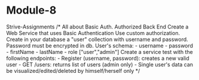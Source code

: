 # Module-8
Strive-Assignments
/*
    All about Basic Auth. 
    Authorized Back End
    Create a Web Service that uses Basic Authentication
    Use custom authorization.
    Create in your database a "user" collection with username and password. Password must be encrypted in db.
    User's schema:
        - username
        - password
        - firstName
        - lastName
        - role ["user","admin"]
    Create a service test with the following endpoints:
    - Register (username, password): creates a new valid user
    - GET /users: returns list of users (admin only)
    - Single user's data can be visualized/edited/deleted by himself/herself only
*/
